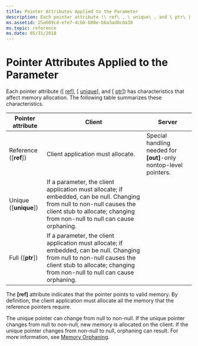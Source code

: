 ```yaml
---
title: Pointer Attributes Applied to the Parameter
description: Each pointer attribute (\ ref\ , \ unique\ , and \ ptr\ ) has characteristics that affect memory allocation. The following table summarizes these characteristics.
ms.assetid: 25a609cd-efe7-4cbb-b80e-b6a3ad8cda38
ms.topic: reference
ms.date: 05/31/2018
---
```


# Pointer Attributes Applied to the Parameter

Each pointer attribute (\[ [ref](/windows/desktop/Midl/ref)\], \[ [unique](/windows/desktop/Midl/unique)\], and \[ [ptr](/windows/desktop/Midl/ptr)\]) has characteristics that affect memory allocation. The following table summarizes these characteristics.



| Pointer attribute       | Client                                                                                                                                                                                                            | Server                                                              |
|-------------------------|-------------------------------------------------------------------------------------------------------------------------------------------------------------------------------------------------------------------|---------------------------------------------------------------------|
| Reference (\[**ref**\]) | Client application must allocate.                                                                                                                                                                                 | Special handling needed for **\[out\]**-only nontop-level pointers. |
| Unique (\[**unique**\]) | If a parameter, the client application must allocate; if embedded, can be null. Changing from null to non-null causes the client stub to allocate; changing from non-null to null can cause orphaning.<br/> |                                                                     |
| Full (\[**ptr**\])      | If a parameter, the client application must allocate; if embedded, can be null. Changing from null to non-null causes the client stub to allocate; changing from non-null to null can cause orphaning.<br/> |                                                                     |



 

The **\[ref\]** attribute indicates that the pointer points to valid memory. By definition, the client application must allocate all the memory that the reference pointers require.

The unique pointer can change from null to non-null. If the unique pointer changes from null to non-null, new memory is allocated on the client. If the unique pointer changes from non-null to null, orphaning can result. For more information, see [Memory Orphaning](memory-orphaning.md).

 

